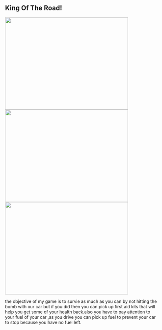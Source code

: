 <h2> King Of The Road!</h2>
<img src="https://github.com/jardelean7450/PyGame-Project/blob/master/GamePlan/1.1.PNG" width="400" height="300">
<img src="https://github.com/jardelean7450/PyGame-Project/blob/master/GamePlan/1.2.PNG" width="400" height="300">
<img src="https://github.com/jardelean7450/PyGame-Project/blob/master/GamePlan/1.3.PNG" width="400" height="300">
<p>the objective of my game is to survie as much as you can by not hitting the bomb with our car but if you did then you can pick up first aid kits that will help you get some of your health back.also you have to pay attention to your fuel of your car ,as you drive you can pick up fuel to prevent your car to stop because you have no fuel left.</p>
